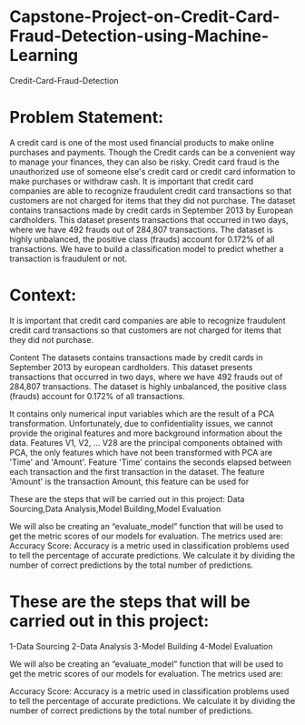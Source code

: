 # Capstone-Project-on-Credit-Card-Fraud-Detection-using-Machine-Learning

Credit-Card-Fraud-Detection

# Problem Statement:

A credit card is one of the most used financial products to make online purchases and payments. Though the Credit cards can be a convenient way to manage your finances, they can also be risky. Credit card fraud is the unauthorized use of someone else's credit card or credit card information to make purchases or withdraw cash. It is important that credit card companies are able to recognize fraudulent credit card transactions so that customers are not charged for items that they did not purchase. The dataset contains transactions made by credit cards in September 2013 by European cardholders. This dataset presents transactions that occurred in two days, where we have 492 frauds out of 284,807 transactions. The dataset is highly unbalanced, the positive class (frauds) account for 0.172% of all transactions. We have to build a classification model to predict whether a transaction is fraudulent or not.

# Context:

It is important that credit card companies are able to recognize fraudulent credit card transactions so that customers are not charged for items that they did not purchase.

Content The datasets contains transactions made by credit cards in September 2013 by european cardholders. This dataset presents transactions that occurred in two days, where we have 492 frauds out of 284,807 transactions. The dataset is highly unbalanced, the positive class (frauds) account for 0.172% of all transactions.

It contains only numerical input variables which are the result of a PCA transformation. Unfortunately, due to confidentiality issues, we cannot provide the original features and more background information about the data. Features V1, V2, ... V28 are the principal components obtained with PCA, the only features which have not been transformed with PCA are 'Time' and 'Amount'. Feature 'Time' contains the seconds elapsed between each transaction and the first transaction in the dataset. The feature 'Amount' is the transaction Amount, this feature can be used for

These are the steps that will be carried out in this project: Data Sourcing,Data Analysis,Model Building,Model Evaluation

We will also be creating an “evaluate_model” function that will be used to get the metric scores of our models for evaluation. The metrics used are: Accuracy Score: Accuracy is a metric used in classification problems used to tell the percentage of accurate predictions. We calculate it by dividing the number of correct predictions by the total number of predictions.

# These are the steps that will be carried out in this project:

1-Data Sourcing
2-Data Analysis
3-Model Building
4-Model Evaluation

We will also be creating an “evaluate_model” function that will be used to get the metric scores of our models for evaluation. The metrics used are:

Accuracy Score: Accuracy is a metric used in classification problems used to tell the percentage of accurate predictions. We calculate it by dividing the number of correct predictions by the total number of predictions.
